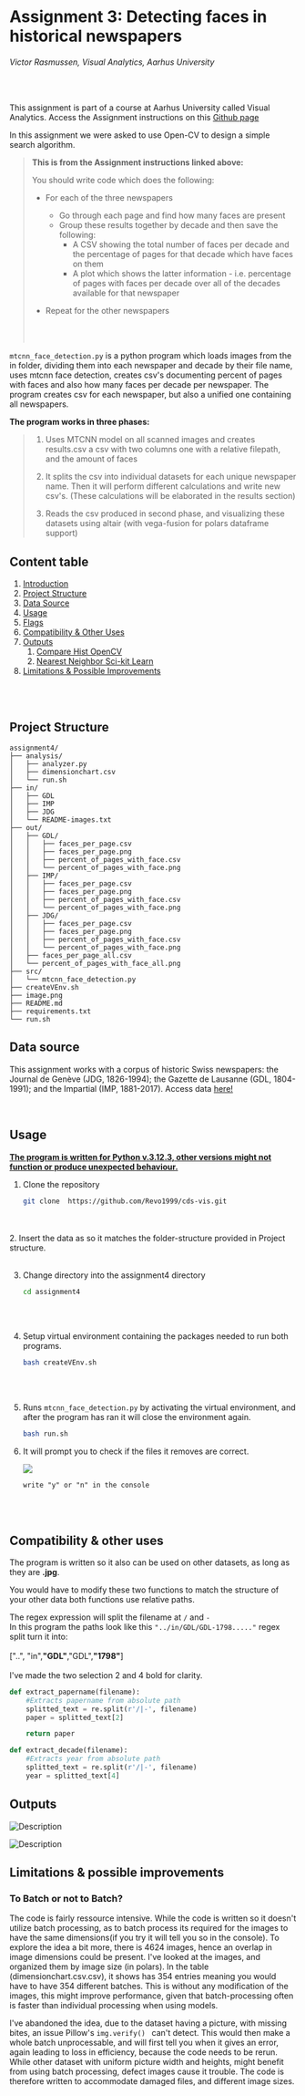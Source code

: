# Assignment 3: Detecting faces in historical newspapers

###### Victor Rasmussen, Visual Analytics, Aarhus University 
<br>

This assignment is part of a course at Aarhus University called Visual Analytics. Access the Assignment instructions on this [Github page](https://github.com/CDS-AU-DK/cds-visual/tree/main/assignments/assignment4) 

In this assignment we were asked to use Open-CV to design a simple search algorithm.

> **This is from the Assignment instructions linked above:** <br>
>
> You should write code which does the following:
> - For each of the three newspapers
>   - Go through each page and find how many faces are present
>   - Group these results together by decade and then save the following:
>       - A CSV showing the total number of faces per decade and the percentage of pages for that decade which have faces on them
>       - A plot which shows the latter information - i.e. percentage of pages with faces per decade over all of the decades available for that newspaper <br>
>
>  - Repeat for the other newspapers
> <br>
> <br>

```mtcnn_face_detection.py``` is a python program which loads images from the in folder, dividing them into each newspaper and decade by their file name, uses mtcnn face detection, creates csv's documenting percent of pages with faces and also how many faces per decade per newspaper. The program creates csv for each newspaper, but also a unified one containing all newspapers.

**The program works in three phases:**
> 1. Uses MTCNN model on all scanned images and creates results.csv a csv with two columns one with a relative filepath, and the amount of faces
>
> 2. It splits the csv into individual datasets for each unique newspaper name. Then it will perform different calculations and write new csv's. (These calculations will be elaborated in the results section)
>
> 3. Reads the csv produced in second phase, and visualizing these datasets using altair (with vega-fusion for polars dataframe support)

## Content table

1. [Introduction](#assignment-1-simple-image-search-algorithm)
2. [Project Structure](#project-structure)
3. [Data Source](#data-source)
4. [Usage](#usage)
5. [Flags](#flags)
6. [Compatibility & Other Uses](#compatibility--other-uses)
7. [Outputs](#outputs)
    1. [Compare Hist OpenCV](#compare-hist-opencv)
    2. [Nearest Neighbor Sci-kit Learn](#nearest-neighbor-sci-kit-learn)
8. [Limitations & Possible Improvements](#limitations--possible-improvements)

<br><br>



## Project Structure

```
assignment4/
├── analysis/
│   ├── analyzer.py
│   ├── dimensionchart.csv
│   └── run.sh
├── in/
│   ├── GDL
│   ├── IMP
│   ├── JDG
│   └── README-images.txt
├── out/
│   ├── GDL/
│   │   ├── faces_per_page.csv
│   │   ├── faces_per_page.png
│   │   ├── percent_of_pages_with_face.csv
│   │   └── percent_of_pages_with_face.png
│   ├── IMP/
│   │   ├── faces_per_page.csv
│   │   ├── faces_per_page.png
│   │   ├── percent_of_pages_with_face.csv
│   │   └── percent_of_pages_with_face.png
│   ├── JDG/
│   │   ├── faces_per_page.csv
│   │   ├── faces_per_page.png
│   │   ├── percent_of_pages_with_face.csv
│   │   └── percent_of_pages_with_face.png
│   ├── faces_per_page_all.csv
│   └── percent_of_pages_with_face_all.png
├── src/
│   └── mtcnn_face_detection.py
├── createVEnv.sh
├── image.png
├── README.md
├── requirements.txt
└── run.sh

```

## Data source

This assignment works with a corpus of historic Swiss newspapers: the Journal de Genève (JDG, 1826-1994); the Gazette de Lausanne (GDL, 1804-1991); and the Impartial (IMP, 1881-2017). Access data [here!](https://zenodo.org/records/3706863)

<br>

## Usage

**<u> The program is written for Python v.3.12.3, other versions might not function or produce unexpected behaviour. </u>**

1. Clone the repository

    ``` sh
    git clone  https://github.com/Revo1999/cds-vis.git
    ```
<br><br>
2. Insert the data as so it matches the folder-structure provided in Project structure.
<br><br>

3. Change directory into the assignment4 directory <br>
    ``` sh
    cd assignment4
    ```
    <br><br>

4. Setup virtual environment containing the packages needed to run both programs. <br>
    ``` sh
    bash createVEnv.sh
    ```
<br><br>

5. Runs ```mtcnn_face_detection.py``` by activating the virtual environment, and after the program has ran it will close the environment again.<br>
    ``` sh
    bash run.sh
    ```

6. It will prompt you to check if the files it removes are correct.

    ![](image.png?raw=true)
    ```
    write "y" or "n" in the console
    ```

<br>
<br>

## Compatibility & other uses

The program is written so it also can be used on other datasets, as long as they are **.jpg**.

You would have to modify these two functions to match the structure of your other data both functions use relative paths.

The regex expression will split the filename at ```/``` and ```-``` <br>
In this program the paths look like this ```"../in/GDL/GDL-1798....."``` regex split turn it into: <br><br> ["..", "in",**"GDL"**,"GDL",**"1798"**] <br><br> I've made the two selection 2 and 4 bold for clarity.

``` py
def extract_papername(filename):
    #Extracts papername from absolute path
    splitted_text = re.split(r'/|-', filename)
    paper = splitted_text[2]

    return paper
```

``` py
def extract_decade(filename):
    #Extracts year from absolute path
    splitted_text = re.split(r'/|-', filename)
    year = splitted_text[4]
```
## Outputs

![Description](out/percent_of_pages_with_face_all.png?raw=true)

![Description](out/faces_per_page_all.png?raw=true)

## Limitations & possible improvements

### To Batch or not to Batch?

The code is fairly ressource intensive. While the code is written so it doesn't utilize batch processing, as to batch process its required for the images to have the same dimensions(if you try it will tell you so in the console). To explore the idea a bit more, there is 4624 images, hence an overlap in image dimensions could be present. I've looked at the images, and organized them by image size (in polars). In the table (dimensionchart.csv.csv), it shows has 354 entries meaning you would have to have 354 different batches. This is without any modification of the images, this might improve performance, given that batch-processing often is faster than individual processing when using models.

I've abandoned the idea, due to the dataset having a picture, with missing bites, an issue Pillow's ```img.verify() ``` can't detect. This would then make a whole batch unprocessable, and will first tell you when it gives an error, again leading to loss in efficiency, because the code needs to be rerun. While other dataset with uniform picture width and heights, might benefit from using batch processing, defect images cause it trouble. The code is therefore written to accommodate damaged files, and different image sizes.